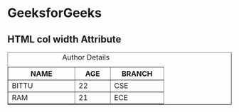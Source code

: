 <html> 
  
<head> 
    <title> 
        HTML col width Attribute 
    </title> 
</head> 
  
<body> 
    <h1>GeeksforGeeks</h1> 
  <h2>HTML col width Attribute</h2> 
  <table border="1"> 
     <caption>Author Details</caption> 
  <col width="150"> 
            <col width="80"> 
                <col width="120"> 
                    <tr> 
                        <th>NAME</th> 
                        <th>AGE</th> 
                        <th>BRANCH</th> 
                    </tr> 
                    <tr> 
                        <td>BITTU</td> 
                        <td>22</td> 
                        <td>CSE</td> 
                    </tr> 
                    <tr> 
                        <td>RAM</td> 
                        <td>21</td> 
                        <td>ECE</td> 
       </tr> 
    </table> 
</body> 
  
</html> 
